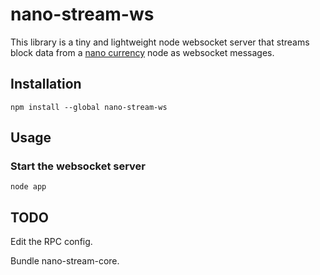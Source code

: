 
# nano-stream-ws

This library is a tiny and lightweight node websocket server that streams block data from a [nano currency](https://nano.org/) node as websocket messages.

## Installation

    npm install --global nano-stream-ws

## Usage

### Start the websocket server

    node app

## TODO

Edit the RPC config.

Bundle nano-stream-core.
